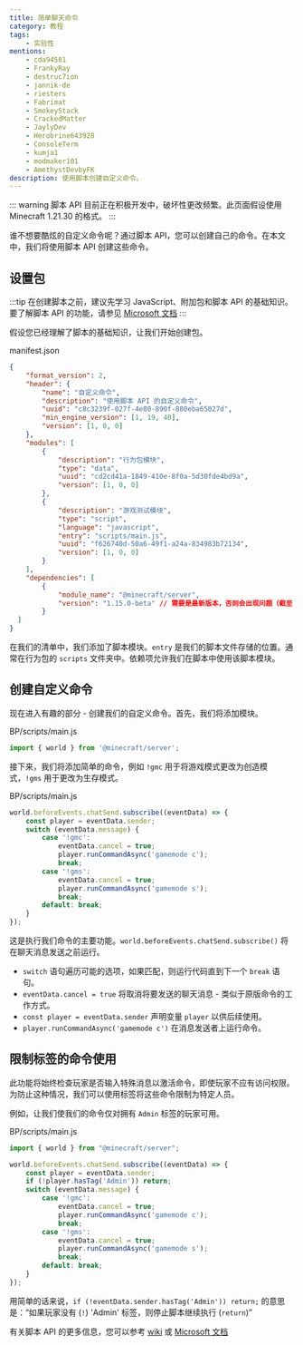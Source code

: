 ```yaml
---
title: 简单聊天命令
category: 教程
tags:
    - 实验性
mentions:
    - cda94581
    - FrankyRay
    - destruc7ion
    - jannik-de
    - riesters
    - Fabrimat
    - SmokeyStack
    - CrackedMatter
    - JaylyDev
    - Herobrine643928
    - ConsoleTerm
    - kumja1
    - modmaker101
    - AmethystDevbyFK
description: 使用脚本创建自定义命令。
---
```


::: warning
脚本 API 目前正在积极开发中，破坏性更改频繁。此页面假设使用 Minecraft 1.21.30 的格式。
:::

谁不想要酷炫的自定义命令呢？通过脚本 API，您可以创建自己的命令。在本文中，我们将使用脚本 API 创建这些命令。

## 设置包

:::tip
在创建脚本之前，建议先学习 JavaScript、附加包和脚本 API 的基础知识。要了解脚本 API 的功能，请参见 [Microsoft 文档](https://learn.microsoft.com/en-us/minecraft/creator/scriptapi/)
:::

假设您已经理解了脚本的基础知识，让我们开始创建包。

<CodeHeader>manifest.json</CodeHeader>

```json
{
	"format_version": 2,
	"header": {
		"name": "自定义命令",
		"description": "使用脚本 API 的自定义命令",
		"uuid": "c8c3239f-027f-4e80-890f-880eba65027d",
		"min_engine_version": [1, 19, 40],
		"version": [1, 0, 0]
	},
	"modules": [
		{
			"description": "行为包模块",
			"type": "data",
			"uuid": "cd2cd41a-1849-410e-8f0a-5d30fde4bd9a",
			"version": [1, 0, 0]
		},
		{
			"description": "游戏测试模块",
			"type": "script",
			"language": "javascript",
			"entry": "scripts/main.js",
			"uuid": "f626740d-50a6-49f1-a24a-834983b72134",
			"version": [1, 0, 0]
		}
	],
	"dependencies": [
		{
			"module_name": "@minecraft/server",
			"version": "1.15.0-beta" // 需要是最新版本，否则会出现问题（截至 1.21.30 的最新版本）
		}
  ]
}
```

在我们的清单中，我们添加了脚本模块。`entry` 是我们的脚本文件存储的位置。通常在行为包的 `scripts` 文件夹中。依赖项允许我们在脚本中使用该脚本模块。

<FolderView
	:paths="[
		'BP/manifest.json',
		'BP/pack_icon.png',
        'BP/scripts/main.js'
	]"
/>

## 创建自定义命令

现在进入有趣的部分 - 创建我们的自定义命令。首先，我们将添加模块。

<CodeHeader>BP/scripts/main.js</CodeHeader>

```js
import { world } from '@minecraft/server';
```

接下来，我们将添加简单的命令，例如 `!gmc` 用于将游戏模式更改为创造模式，`!gms` 用于更改为生存模式。

<CodeHeader>BP/scripts/main.js</CodeHeader>

```js
world.beforeEvents.chatSend.subscribe((eventData) => {
	const player = eventData.sender;
	switch (eventData.message) {
		case '!gmc':
			eventData.cancel = true;
			player.runCommandAsync('gamemode c');
			break;
		case '!gms':
			eventData.cancel = true;
			player.runCommandAsync('gamemode s');
			break;
		default: break;
	}
});
```

这是执行我们命令的主要功能。`world.beforeEvents.chatSend.subscribe()` 将在聊天消息发送之前运行。

-   `switch` 语句遍历可能的选项，如果匹配，则运行代码直到下一个 `break` 语句。
-   `eventData.cancel = true` 将取消将要发送的聊天消息 - 类似于原版命令的工作方式。
-   `const player = eventData.sender` 声明变量 `player` 以供后续使用。
-   `player.runCommandAsync('gamemode c')` 在消息发送者上运行命令。

## 限制标签的命令使用

此功能将始终检查玩家是否输入特殊消息以激活命令，即使玩家不应有访问权限。为防止这种情况，我们可以使用标签将这些命令限制为特定人员。

例如，让我们使我们的命令仅对拥有 `Admin` 标签的玩家可用。

<CodeHeader>BP/scripts/main.js</CodeHeader>

```js
import { world } from "@minecraft/server";

world.beforeEvents.chatSend.subscribe((eventData) => {
	const player = eventData.sender;
	if (!player.hasTag('Admin')) return;
	switch (eventData.message) {
		case '!gmc':
			eventData.cancel = true;
			player.runCommandAsync('gamemode c');
			break;
		case '!gms':
			eventData.cancel = true;
			player.runCommandAsync('gamemode s');
			break;
		default: break;
	}
});
```

用简单的话来说，`if (!eventData.sender.hasTag('Admin')) return;` 的意思是：“如果玩家没有 (`!`) 'Admin' 标签，则停止脚本继续执行 (`return`)”

有关脚本 API 的更多信息，您可以参考 [wiki](/scripting/starting-scripts) 或 [Microsoft 文档](https://docs.microsoft.com/en-us/minecraft/creator/documents/gametestgettingstarted)